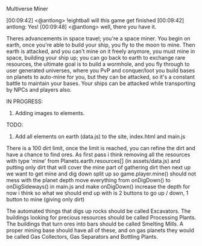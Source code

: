 Multiverse Miner

[00:09:42]  <@antlong>	 !eightball will this game get finished
[00:09:42]  <multiversebot>	 antlong: Yes!
[00:09:48]  <@antlong>	 well, there you have it.

Theres advancements in space travel; you're a space miner. You begin on earth, once you're able to build your ship, you fly to the moon to mine. Then earth is attacked, and you can't mine on it freely anymore, you must mine in space, building your ship up; you can go back to earth to exchange rare resources, the ultimate goal is to build a wormhole, and you fly through to user generated universes, where you PvP and conquer/loot you build bases on planets to auto-mine for you, but they can be attacked, so it's a constant battle to maintain your bases. Your ships can be attacked while transporting by NPCs and players also.

IN PROGRESS:

1) Adding images to elements.

TODO:

1) Add all elements on earth (data.js) to the site, index.html and main.js

There is a 100 dirt limit, once the limit is reached, you can refine the dirt and have a chance to find ores.
As first pass i think removing all the resources with type 'mine' from Planets.earth.resources[] (in assets/data.js) and putting only dirt that will cover the mine part of gathering dirt then next up we want to get mine and dig down split up so game.player.mine() should not mess with the planet depth move everything from onDigDown() to onDigSideways() in main.js and make onDigDown() increase the depth for now i think so what we should end up with is 2 buttons to go up / down, 1 button to mine (giving only dirt)

The automated things that digs up rocks should be called Excavators.
The buildings looking for precious resources should be called Processing Plants.
The buildings that turn ores into bars should be called Smelting Mills.
A proper mining base should have all of these, and on gas planets they would be called Gas Collectors, Gas Separators and Bottling Plants.
